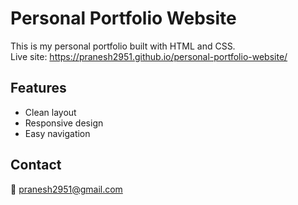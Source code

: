 # Personal Portfolio Website

This is my personal portfolio built with HTML and CSS.  
Live site: https://pranesh2951.github.io/personal-portfolio-website/

## Features
- Clean layout
- Responsive design
- Easy navigation

## Contact
📧 pranesh2951@gmail.com
